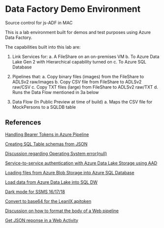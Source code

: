 # Data Factory Demo Environment
Source control for js-ADF in MAC

This is a lab environment built for demos and test purposes using Azure Data Factory.

The capabilities built into this lab are:

1) Link Services for:
  a. A FileShare on an on-premises VM
  b. To Azure Data Lake Gen 2 with Hierarchical capability turned on
  c. To Azure SQL Database
  
2) Pipelines that:
  a. Copy binary files (images) from the FileShare to ADLSv2 raw/images
  b. Copy CSV file from FileShare to ADLSv2 raw/CSV
  c. Copy TXT files (large) from FileShare to ADLSv2 raw/TXT
  d. Runs the Data Flow mentioned in 3a below
  
3) Data Flow (In Public Preview at time of build)
  a. Maps the CSV file for MockPersons to a SQLDB table
  
## References

<a href="https://stackoverflow.com/questions/53859600/handling-bearer-tokens-in-azure-pipeline-for-http-objects">Handling Bearer Tokens in Azure Pipeline</a>

<a href="https://bertwagner.com/2018/05/22/converting-json-to-sql-server-create-table-statements/">Creating SQL Table schemas from JSON</a>

<a href="https://stackoverflow.com/questions/46959338/error-executing-openrowset-bulk-azure-sql-database">Discussion regarding Operating System error(null)</a>

<a href="https://docs.microsoft.com/en-us/azure/data-lake-store/data-lake-store-service-to-service-authenticate-using-active-directory">Service-to-service authentication with Azure Data Lake Storage using AAD</a>

<a href="https://blogs.msdn.microsoft.com/sqlserverstorageengine/2017/02/23/loading-files-from-azure-blob-storage-into-azure-sql-database/">Loading files from Azure Blob Storage into Azure SQL Database</a>

<a href="https://docs.microsoft.com/en-us/azure/sql-data-warehouse/sql-data-warehouse-load-from-azure-data-lake-store">Load data from Azure Data Lake into SQL DW</a>

<a href="https://www.sqlshack.com/setting-up-the-dark-theme-in-sql-server-management-studio/">Dark mode for SSMS 16/17/18</a>

[Convert to base64 for the LeanIX apitoken](https://www.base64encode.org/)

[Discussion on how to format the body of a Web pipeline](https://social.msdn.microsoft.com/Forums/azure/en-US/c826f2a8-fa23-4513-bf72-51c97f36b407/the-format-of-body-for-a-post-request-in-web-activity-in-azure-data-factory)

[Get JSON reponse in a Web Activity](https://feedback.azure.com/forums/270578-data-factory/suggestions/34190236-get-the-json-response-in-a-web-activity)
